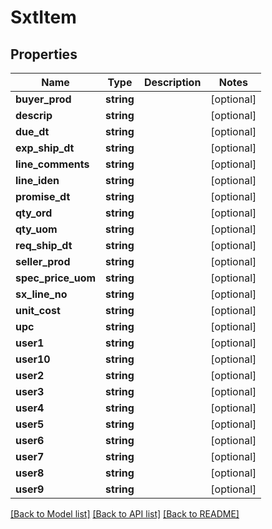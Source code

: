 # SxtItem

## Properties
Name | Type | Description | Notes
------------ | ------------- | ------------- | -------------
**buyer_prod** | **string** |  | [optional] 
**descrip** | **string** |  | [optional] 
**due_dt** | **string** |  | [optional] 
**exp_ship_dt** | **string** |  | [optional] 
**line_comments** | **string** |  | [optional] 
**line_iden** | **string** |  | [optional] 
**promise_dt** | **string** |  | [optional] 
**qty_ord** | **string** |  | [optional] 
**qty_uom** | **string** |  | [optional] 
**req_ship_dt** | **string** |  | [optional] 
**seller_prod** | **string** |  | [optional] 
**spec_price_uom** | **string** |  | [optional] 
**sx_line_no** | **string** |  | [optional] 
**unit_cost** | **string** |  | [optional] 
**upc** | **string** |  | [optional] 
**user1** | **string** |  | [optional] 
**user10** | **string** |  | [optional] 
**user2** | **string** |  | [optional] 
**user3** | **string** |  | [optional] 
**user4** | **string** |  | [optional] 
**user5** | **string** |  | [optional] 
**user6** | **string** |  | [optional] 
**user7** | **string** |  | [optional] 
**user8** | **string** |  | [optional] 
**user9** | **string** |  | [optional] 

[[Back to Model list]](../README.md#documentation-for-models) [[Back to API list]](../README.md#documentation-for-api-endpoints) [[Back to README]](../README.md)


